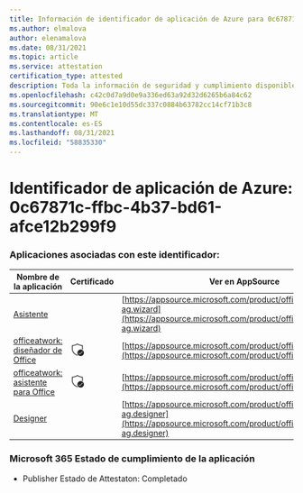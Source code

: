 ```yaml
---
title: Información de identificador de aplicación de Azure para 0c67871c-ffbc-4b37-bd61-afce12b299f9
ms.author: elmalova
author: elenamalova
ms.date: 08/31/2021
ms.topic: article
ms.service: attestation
certification_type: attested
description: Toda la información de seguridad y cumplimiento disponible para 0c67871c-ffbc-4b37-bd61-afce12b299f9.
ms.openlocfilehash: c42c0d7a9d0e9a336ed63a92d32d6265b6a84c62
ms.sourcegitcommit: 90e6c1e10d55dc337c0884b63782cc14cf71b3c8
ms.translationtype: MT
ms.contentlocale: es-ES
ms.lasthandoff: 08/31/2021
ms.locfileid: "58835330"
---
```

# <a name="azure-app-id-0c67871c-ffbc-4b37-bd61-afce12b299f9"></a>Identificador de aplicación de Azure: 0c67871c-ffbc-4b37-bd61-afce12b299f9


### <a name="apps-associated-with-this-id"></a>Aplicaciones asociadas con este identificador:
| **Nombre de la aplicación** | **Certificado** | **Ver en AppSource** |
|--------------|---------------|-----------------------|
| [Asistente](https://docs.microsoft.com/microsoft-365-app-certification/forward/officeatwork-ag.wizard) |  | [https://appsource.microsoft.com/product/office/officeatwork-ag.wizard](https://appsource.microsoft.com/product/office/officeatwork-ag.wizard) |
| [officeatwork: diseñador de Office](https://docs.microsoft.com/microsoft-365-app-certification/forward/WA104380518) | <img alt="Certified application badge" src="../media/certified-badge.png" height="25" width="25" /> | [https://appsource.microsoft.com/product/office/WA104380518](https://appsource.microsoft.com/product/office/WA104380518) |
| [officeatwork: asistente para Office](https://docs.microsoft.com/microsoft-365-app-certification/forward/WA104380519) | <img alt="Certified application badge" src="../media/certified-badge.png" height="25" width="25" /> | [https://appsource.microsoft.com/product/office/WA104380519](https://appsource.microsoft.com/product/office/WA104380519) |
| [Designer](https://docs.microsoft.com/microsoft-365-app-certification/forward/officeatwork-ag.designer) |  | [https://appsource.microsoft.com/product/office/officeatwork-ag.designer](https://appsource.microsoft.com/product/office/officeatwork-ag.designer) |

### <a name="microsoft-365-app-compliance-status"></a>Microsoft 365 Estado de cumplimiento de la aplicación
- Publisher Estado de Attestaton: Completado
